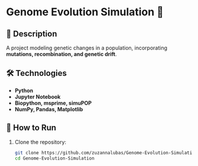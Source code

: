 # **Genome Evolution Simulation** 🧬  

## 📌 **Description**  
A project modeling genetic changes in a population, incorporating **mutations, recombination, and genetic drift**.  

## 🛠 **Technologies**  
- **Python**  
- **Jupyter Notebook**  
- **Biopython, msprime, simuPOP**  
- **NumPy, Pandas, Matplotlib**  

## 🚀 **How to Run**  
1. Clone the repository:  
   ```bash
   git clone https://github.com/zuzannalubas/Genome-Evolution-Simulation.git
   cd Genome-Evolution-Simulation
   ```
